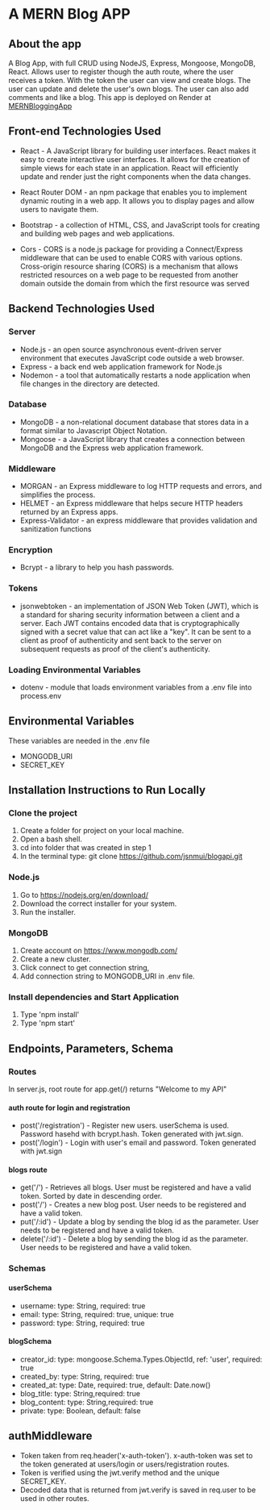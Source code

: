 
#  A MERN Blog APP
## About the app
A Blog App, with full CRUD using NodeJS, Express, Mongoose, MongoDB, React.  Allows user to register though the auth route, where the user receives a token.  With the token the user can view and create blogs.  The user can update and delete the user's own blogs.  The user can also add comments and like a blog.
This app is deployed on Render at [MERNBloggingApp](https://blogappfrontend-z9br.onrender.com "MERNBloggingApp")

## Front-end Technologies Used
* React - A JavaScript library for building user interfaces. React makes it easy to create interactive user interfaces. It allows for the creation of simple views for each state in an application. React will efficiently update and render just the right components when the data changes. 

* React Router DOM -  an npm package that enables you to implement dynamic routing in a web app. It allows you to display pages and allow users to navigate them.

* Bootstrap - a collection of HTML, CSS, and JavaScript tools for creating and building web pages and web applications. 

* Cors - CORS is a node.js package for providing a Connect/Express middleware that can be used to enable CORS with various options. Cross-origin resource sharing (CORS) is a mechanism that allows restricted resources on a web page to be requested from another domain outside the domain from which the first resource was served



## Backend Technologies Used
### Server
* Node.js - an open source asynchronous event-driven server environment that executes JavaScript code outside a web browser. 
* Express - a back end web application framework for Node.js
* Nodemon - a tool that automatically restarts a node application when file changes in the directory are detected.

### Database 
* MongoDB - a non-relational document database that stores data in a format similar to Javascript Object Notation.
* Mongoose - a JavaScript library that creates a connection between MongoDB and the Express web application framework.

### Middleware
* MORGAN  - an Express middleware to log HTTP requests and errors, and simplifies the process.
* HELMET  - an Express middleware that helps secure HTTP headers returned by an Express apps.
* Express-Validator - an express middleware that provides validation and sanitization functions

### Encryption
* Bcrypt  - a library to help you hash passwords.

### Tokens
* jsonwebtoken - an implementation of JSON Web Token (JWT), which is a standard for sharing security information between a client and a server. Each JWT contains encoded data that is cryptographically signed with a secret value that can act like a "key". It can be sent to a client as proof of authenticity and sent back to the server on subsequent requests as proof of the client's authenticity.

### Loading Environmental Variables
* dotenv - module that loads environment variables from a .env file into process.env

## Environmental Variables
These variables are needed in the .env file
* MONGODB_URI
* SECRET_KEY

## Installation Instructions to Run Locally

### Clone the project 
1. Create a folder for project on your local machine.
2. Open a bash shell.
3. cd into folder that was created in step 1
3. In the terminal type: git clone https://github.com/jsnmui/blogapi.git 

### Node.js
1. Go to https://nodejs.org/en/download/
2. Download the correct installer for your system.
3. Run the installer.

### MongoDB
1. Create account on https://www.mongodb.com/
2. Create a new cluster.
3. Click connect to get connection string,
4. Add connection string to MONGODB_URI in .env file.

### Install dependencies and Start Application
1. Type 'npm install'
2. Type 'npm start'


## Endpoints, Parameters, Schema
### Routes
In server.js, root route for app.get(/) returns "Welcome to my API"

#### auth route for login and registration
* post('/registration') - Register new users. userSchema is used. Password hasehd with bcrypt.hash. Token generated with jwt.sign. 
* post('/login') - Login with user's email and password. Token generated with jwt.sign

#### blogs route
* get('/') - Retrieves all blogs. User must be registered and have a valid token. Sorted by date in descending order.
* post('/') - Creates a new blog post. User needs to be registered and have a valid token.
* put('/:id') - Update a blog by sending the blog id as the parameter. User needs to be registered and have a valid token.
* delete('/:id') - Delete a blog by sending the blog id as the parameter. User needs to be registered and have a valid token.

### Schemas
#### userSchema
* username: type: String, required: true
* email: type: String, required: true, unique: true
* password: type: String, required: true

#### blogSchema
* creator_id: type: mongoose.Schema.Types.ObjectId, ref: 'user', required: true 
* created_by: type: String, required: true
* created_at: type: Date, required: true, default: Date.now()
* blog_title: type: String,required: true
* blog_content: type: String,required: true
* private: type: Boolean, default: false
    
## authMiddleware
* Token taken from req.header('x-auth-token').  x-auth-token was set to the token generated at users/login or users/registration routes.
* Token is verified using the jwt.verify method and the unique SECRET_KEY.
* Decoded data that is returned from jwt.verify is saved in req.user to be used in other routes.
  
